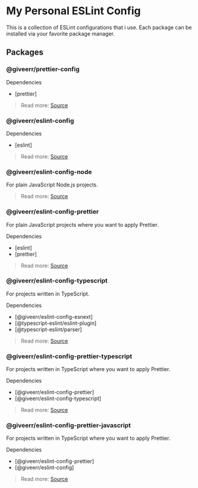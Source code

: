 # My Personal ESLint Config

This is a collection of ESLint configurations that i use. Each package can be installed via your favorite package manager.

## Packages

### @giveerr/prettier-config

Dependencies

- [prettier]

> Read more: [Source](./packages/prettier-config)

### @giveerr/eslint-config

Dependencies

- [eslint]

> Read more: [Source](./packages/eslint-config)

### @giveerr/eslint-config-node

For plain JavaScript Node.js projects.

> Read more: [Source](./packages/eslint-config-node)

### @giveerr/eslint-config-prettier

For plain JavaScript projects where you want to apply Prettier.

Dependencies

- [eslint]
- [prettier]

> Read more: [Source](./packages/eslint-config-prettier)

### @giveerr/eslint-config-typescript

For projects written in TypeScript.

Dependencies

- [@giveerr/eslint-config-esnext]
- [@typescript-eslint/eslint-plugin]
- [@typescript-eslint/parser]

> Read more: [Source](./packages/eslint-config-typescript)

### @giveerr/eslint-config-prettier-typescript

For projects written in TypeScript where you want to apply Prettier.

Dependencies

- [@giveerr/eslint-config-prettier]
- [@giveerr/eslint-config-typescript]

> Read more: [Source](./packages/eslint-config-prettier-typescript)

### @giveerr/eslint-config-prettier-javascript

For projects written in TypeScript where you want to apply Prettier.

Dependencies

- [@giveerr/eslint-config-prettier]
- [@giveerr/eslint-config]

> Read more: [Source](./packages/eslint-config-prettier-javascript)
